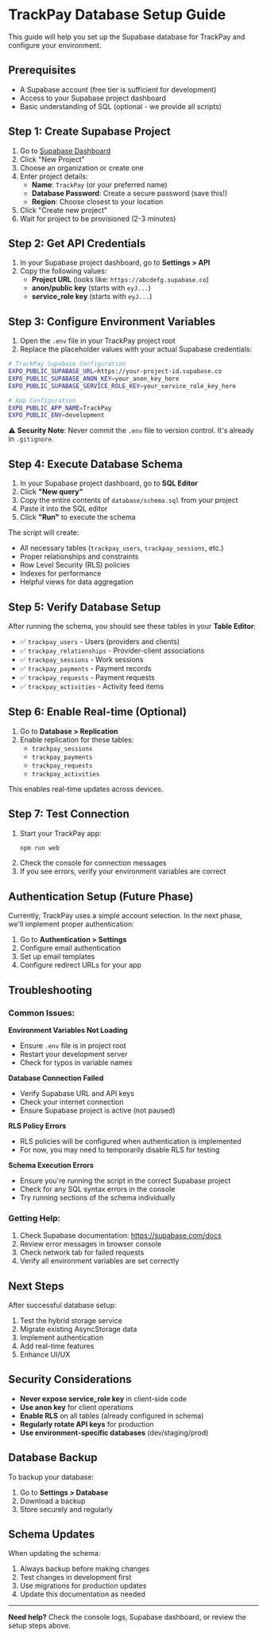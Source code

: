 # TrackPay Database Setup Guide

This guide will help you set up the Supabase database for TrackPay and configure your environment.

## Prerequisites

- A Supabase account (free tier is sufficient for development)
- Access to your Supabase project dashboard
- Basic understanding of SQL (optional - we provide all scripts)

## Step 1: Create Supabase Project

1. Go to [Supabase Dashboard](https://supabase.com/dashboard)
2. Click "New Project"
3. Choose an organization or create one
4. Enter project details:
   - **Name**: `TrackPay` (or your preferred name)
   - **Database Password**: Create a secure password (save this!)
   - **Region**: Choose closest to your location
5. Click "Create new project"
6. Wait for project to be provisioned (2-3 minutes)

## Step 2: Get API Credentials

1. In your Supabase project dashboard, go to **Settings > API**
2. Copy the following values:
   - **Project URL** (looks like: `https://abcdefg.supabase.co`)
   - **anon/public key** (starts with `eyJ...`)
   - **service_role key** (starts with `eyJ...`)

## Step 3: Configure Environment Variables

1. Open the `.env` file in your TrackPay project root
2. Replace the placeholder values with your actual Supabase credentials:

```bash
# TrackPay Supabase Configuration
EXPO_PUBLIC_SUPABASE_URL=https://your-project-id.supabase.co
EXPO_PUBLIC_SUPABASE_ANON_KEY=your_anon_key_here
EXPO_PUBLIC_SUPABASE_SERVICE_ROLE_KEY=your_service_role_key_here

# App Configuration
EXPO_PUBLIC_APP_NAME=TrackPay
EXPO_PUBLIC_ENV=development
```

⚠️ **Security Note**: Never commit the `.env` file to version control. It's already in `.gitignore`.

## Step 4: Execute Database Schema

1. In your Supabase project dashboard, go to **SQL Editor**
2. Click **"New query"**
3. Copy the entire contents of `database/schema.sql` from your project
4. Paste it into the SQL editor
5. Click **"Run"** to execute the schema

The script will create:
- All necessary tables (`trackpay_users`, `trackpay_sessions`, etc.)
- Proper relationships and constraints
- Row Level Security (RLS) policies
- Indexes for performance
- Helpful views for data aggregation

## Step 5: Verify Database Setup

After running the schema, you should see these tables in your **Table Editor**:

- ✅ `trackpay_users` - Users (providers and clients)
- ✅ `trackpay_relationships` - Provider-client associations
- ✅ `trackpay_sessions` - Work sessions
- ✅ `trackpay_payments` - Payment records
- ✅ `trackpay_requests` - Payment requests
- ✅ `trackpay_activities` - Activity feed items

## Step 6: Enable Real-time (Optional)

1. Go to **Database > Replication**
2. Enable replication for these tables:
   - `trackpay_sessions`
   - `trackpay_payments`
   - `trackpay_requests`
   - `trackpay_activities`

This enables real-time updates across devices.

## Step 7: Test Connection

1. Start your TrackPay app:
   ```bash
   npm run web
   ```
2. Check the console for connection messages
3. If you see errors, verify your environment variables are correct

## Authentication Setup (Future Phase)

Currently, TrackPay uses a simple account selection. In the next phase, we'll implement proper authentication:

1. Go to **Authentication > Settings**
2. Configure email authentication
3. Set up email templates
4. Configure redirect URLs for your app

## Troubleshooting

### Common Issues:

**Environment Variables Not Loading**
- Ensure `.env` file is in project root
- Restart your development server
- Check for typos in variable names

**Database Connection Failed**
- Verify Supabase URL and API keys
- Check your internet connection
- Ensure Supabase project is active (not paused)

**RLS Policy Errors**
- RLS policies will be configured when authentication is implemented
- For now, you may need to temporarily disable RLS for testing

**Schema Execution Errors**
- Ensure you're running the script in the correct Supabase project
- Check for any SQL syntax errors in the console
- Try running sections of the schema individually

### Getting Help:

1. Check Supabase documentation: https://supabase.com/docs
2. Review error messages in browser console
3. Check network tab for failed requests
4. Verify all environment variables are set correctly

## Next Steps

After successful database setup:

1. Test the hybrid storage service
2. Migrate existing AsyncStorage data
3. Implement authentication
4. Add real-time features
5. Enhance UI/UX

## Security Considerations

- **Never expose service_role key** in client-side code
- **Use anon key** for client operations
- **Enable RLS** on all tables (already configured in schema)
- **Regularly rotate API keys** for production
- **Use environment-specific databases** (dev/staging/prod)

## Database Backup

To backup your database:

1. Go to **Settings > Database**
2. Download a backup
3. Store securely and regularly

## Schema Updates

When updating the schema:

1. Always backup before making changes
2. Test changes in development first
3. Use migrations for production updates
4. Update this documentation as needed

---

**Need help?** Check the console logs, Supabase dashboard, or review the setup steps above.